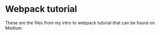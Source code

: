 # Webpack tutorial

These are the files from my intro to webpack tutorial that can be found on Medium.
